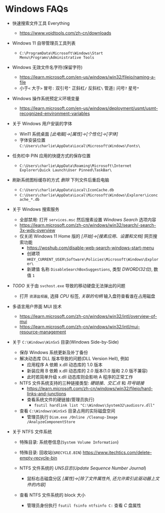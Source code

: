 # Windows FAQs

- 快速搜索文件工具 Everything
  * https://www.voidtools.com/zh-cn/downloads

- Windows 11 自带管理员工具列表
  * `C:\ProgramData\Microsoft\Windows\Start Menu\Programs\Administrative Tools`

- Windows 无效文件名字符(保留字符)
  * https://learn.microsoft.com/en-us/windows/win32/fileio/naming-a-file
  * 小于`<` 大于`>` 冒号`:` 双引号`"` 正斜杠`/` 反斜杠`\` 管道`|` 问号`?` 星号`*`

- Windows 操作系统预定义环境变量
  * https://learn.microsoft.com/en-us/windows/deployment/usmt/usmt-recognized-environment-variables

- 关于 Windows 用户安装的字体
  * Win11 系统桌面 _[此电脑]->[属性]->[个性化]->[字体]_
  * 字体安装位置 `C:\Users\charlie\AppData\Local\Microsoft\Windows\Fonts\`

- 任务栏中 PIN 应用的快捷方式的保存位置
  * `C:\Users\charlie\AppData\Roaming\Microsoft\Internet Explorer\Quick Launch\User Pinned\TaskBar\`

- 刷新系统图标缓存的方式 _删除_ 下列文件后重启电脑
  * `C:\Users\charlie\AppData\Local\IconCache.db`
  * `C:\Users\charlie\AppData\Local\Microsoft\Windows\Explorer\iconcache_*.db`

- 关于 Windows 搜索服务
  * 全部禁用: 打开 `services.msc` 然后搜素设置 _Windows Search_ 选项内容
  * https://learn.microsoft.com/zh-cn/windows/win32/search/-search-3x-wds-overview
  * 仅关闭 Windows 11 Home 版的 _[开始]->[搜素应用、设置和文档]_ 网页搜索功能
    - https://woshub.com/disable-web-search-windows-start-menu
    - 创建项 `HKEY_CURRENT_USER\Software\Policies\Microsoft\Windows\Explorer\`
    - 新建值 名称 `DisableSearchBoxSuggestions`, 类型 _DWORD(32位)_, 数值 `1`

- _TODO_ 关于由 `svchost.exe` 导致的移动硬盘无法弹出的问题
  * 打开 `资源监视器`, 选择 _CPU_ 标签, _关联的句柄_ 输入盘符查看谁在占用磁盘

- 多语言用户界面 MUI 技术
  * https://learn.microsoft.com/zh-cn/windows/win32/intl/overview-of-mui
  * https://learn.microsoft.com/zh-cn/windows/win32/intl/mui-resource-management

- 关于 `C:\Windows\WinSxS` 目录(Windows Side-by-Side)
  * 保存 Windows 系统更新及补丁备份
  * 解决动态库 DLL 版本导致的问题(DLL Version Hell), 例如
    - 应用程序 A 依赖 x.dll 动态库的 1.0 版本
    - 新装应用 B 依赖 x.dll 动态库的 2.0 版本(1.0 版和 2.0 版不兼容)
    - 此时若简单升级 x.dll 动态库则会影响 A 程序的正常工作
  * NTFS 文件系统支持的三种链接类型: _硬链接_、_交汇点_ 和 _符号链接_
    - https://learn.microsoft.com/zh-cn/windows/win32/fileio/hard-links-and-junctions
    - 查看系统文件的硬链接(管理员执行)
      * `fsutil hardlink list "C:\Windows\System32\audiosrv.dll"`
  * 查看 `C:\Windows\WinSxS` 目录占用的实际磁盘空间
    - 管理员执行 `Dism.exe /Online /Cleanup-Image /AnalyzeComponentStore`

- 关于 NTFS 文件系统
  * 特殊目录: 系统卷信息(`System Volume Information`)
  * 特殊目录: 回收站(`$RECYCLE.BIN`) https://www.itechtics.com/delete-empty-recycle-bin

  * NTFS 文件系统的 _UNS日志_(_Update Sequence Number Journal_)
    - 鼠标右击磁盘分区 _[属性]->[除了文件属性外, 还允许索引此驱动器上文件的内容]_

  * 查看 NTFS 文件系统的 block 大小
    - 管理员身份执行 `fsutil fsinfo ntfsinfo C:` 查看 _C_ 盘属性
